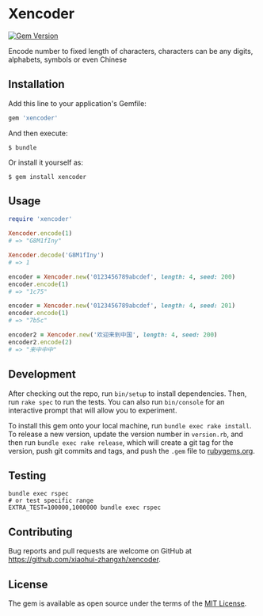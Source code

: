 # Xencoder

[![Gem Version](https://badge.fury.io/rb/xencoder.svg)](https://badge.fury.io/rb/xencoder)

Encode number to fixed length of characters, characters can be any digits, alphabets, symbols or even Chinese

## Installation

Add this line to your application's Gemfile:

```ruby
gem 'xencoder'
```

And then execute:

    $ bundle

Or install it yourself as:

    $ gem install xencoder

## Usage

```ruby
require 'xencoder'

Xencoder.encode(1)
# => "G8M1fIny"

Xencoder.decode('G8M1fIny')
# => 1

encoder = Xencoder.new('0123456789abcdef', length: 4, seed: 200)
encoder.encode(1)
# => "1c75"

encoder = Xencoder.new('0123456789abcdef', length: 4, seed: 201)
encoder.encode(1)
# => "7b5c"

encoder2 = Xencoder.new('欢迎来到中国', length: 4, seed: 200)
encoder2.encode(2)
# => "来中中中"
```

## Development

After checking out the repo, run `bin/setup` to install dependencies. Then, run `rake spec` to run the tests. You can also run `bin/console` for an interactive prompt that will allow you to experiment.

To install this gem onto your local machine, run `bundle exec rake install`. To release a new version, update the version number in `version.rb`, and then run `bundle exec rake release`, which will create a git tag for the version, push git commits and tags, and push the `.gem` file to [rubygems.org](https://rubygems.org).

## Testing

```shell
bundle exec rspec
# or test specific range
EXTRA_TEST=100000,1000000 bundle exec rspec
```

## Contributing

Bug reports and pull requests are welcome on GitHub at https://github.com/xiaohui-zhangxh/xencoder.

## License

The gem is available as open source under the terms of the [MIT License](https://opensource.org/licenses/MIT).
